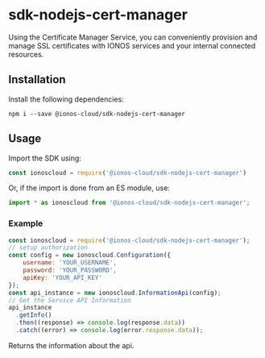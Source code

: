 # sdk-nodejs-cert-manager
Using the Certificate Manager Service, you can conveniently provision and manage SSL certificates with IONOS services and your internal connected resources.

## Installation

Install the following dependencies:

```shell
npm i --save @ionos-cloud/sdk-nodejs-cert-manager
```

## Usage
Import the SDK using:

```javascript
const ionoscloud = require('@ionos-cloud/sdk-nodejs-cert-manager')
```

Or, if the import is done from an ES module, use:

```javascript
import * as ionoscloud from '@ionos-cloud/sdk-nodejs-cert-manager';
```

### Example

```javascript
const ionoscloud = require('@ionos-cloud/sdk-nodejs-cert-manager');
// setup authorization
const config = new ionoscloud.Configuration({
    username: 'YOUR_USERNAME',
    password: 'YOUR_PASSWORD',
    apiKey: 'YOUR_API_KEY'
});
const api_instance = new ionoscloud.InformationApi(config);
// Get the Service API Information
api_instance
  .getInfo()
  .then((response) => console.log(response.data))
  .catch((error) => console.log(error.response.data));
```

Returns the information about the api.
